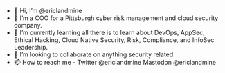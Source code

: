 - 👋 Hi, I’m @ericlandmine
- 👀 I’m a COO for a Pittsburgh cyber risk management and cloud security company. 
- 🌱 I’m currently learning all there is to learn about DevOps, AppSec, Ethical Hacking, Cloud Native Security, Risk, Compliance, and InfoSec Leadership.
- 💞️ I’m looking to collaborate on anything security related.
- 📫 How to reach me - Twitter @ericlandmine Mastodon @ericlandmine

<!---
ericlandmine/ericlandmine is a ✨ special ✨ repository because its `README.md` (this file) appears on your GitHub profile.
You can click the Preview link to take a look at your changes.
--->
